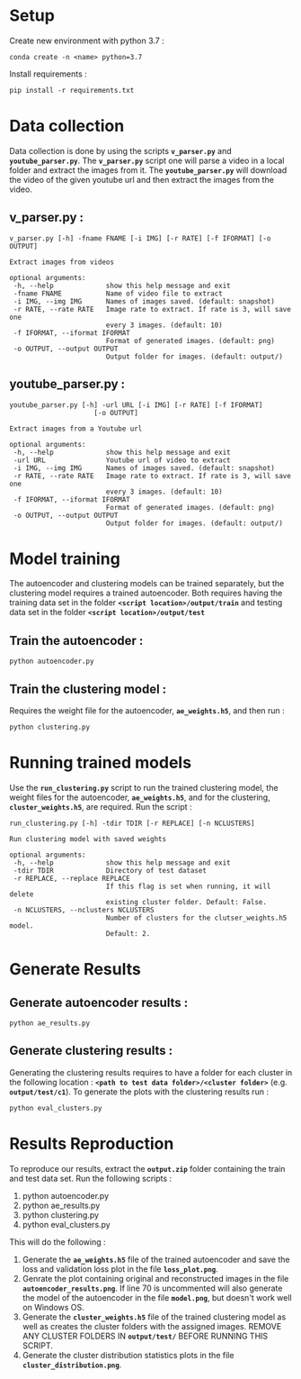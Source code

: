 # Setup

Create new environment with python 3.7 :
    
    conda create -n <name> python=3.7

Install requirements :
    
    pip install -r requirements.txt

# Data collection
Data collection is done by using the scripts **`v_parser.py`** and **`youtube_parser.py`**.
The **`v_parser.py`** script one will parse a video in a local folder and extract the images from it.
The **`youtube_parser.py`** will download the video of the given youtube url and then extract the images from the video.

## v_parser.py :

    v_parser.py [-h] -fname FNAME [-i IMG] [-r RATE] [-f IFORMAT] [-o OUTPUT]

    Extract images from videos

    optional arguments:
     -h, --help             show this help message and exit
     -fname FNAME           Name of video file to extract
     -i IMG, --img IMG      Names of images saved. (default: snapshot)
     -r RATE, --rate RATE   Image rate to extract. If rate is 3, will save one
                            every 3 images. (default: 10)
     -f IFORMAT, --iformat IFORMAT
                            Format of generated images. (default: png)
     -o OUTPUT, --output OUTPUT
                            Output folder for images. (default: output/)

## youtube_parser.py :

    youtube_parser.py [-h] -url URL [-i IMG] [-r RATE] [-f IFORMAT]
                         [-o OUTPUT]

    Extract images from a Youtube url

    optional arguments:
     -h, --help             show this help message and exit
     -url URL               Youtube url of video to extract
     -i IMG, --img IMG      Names of images saved. (default: snapshot)
     -r RATE, --rate RATE   Image rate to extract. If rate is 3, will save one
                            every 3 images. (default: 10)
     -f IFORMAT, --iformat IFORMAT
                            Format of generated images. (default: png)
     -o OUTPUT, --output OUTPUT
                            Output folder for images. (default: output/)

# Model training

The autoencoder and clustering models can be trained separately, but the clustering model requires a trained autoencoder.
Both requires having the training data set in the folder **`<script location>/output/train`** and testing data set in the folder **`<script location>/output/test`**

## Train the autoencoder :

    python autoencoder.py

## Train the clustering model :

Requires the weight file for the autoencoder, **`ae_weights.h5`**, and then run :

    python clustering.py

# Running trained models

Use the **`run_clustering.py`** script to run the trained clustering model, the weight files for the autoencoder, **`ae_weights.h5`**, and for the clustering, **`cluster_weights.h5`**, are required.
Run the script :

    run_clustering.py [-h] -tdir TDIR [-r REPLACE] [-n NCLUSTERS]

    Run clustering model with saved weights

    optional arguments:
     -h, --help             show this help message and exit
     -tdir TDIR             Directory of test dataset
     -r REPLACE, --replace REPLACE
                            If this flag is set when running, it will delete
                            existing cluster folder. Default: False.
     -n NCLUSTERS, --nclusters NCLUSTERS
                            Number of clusters for the clutser_weights.h5 model.
                            Default: 2.

# Generate Results

## Generate autoencoder results :

    python ae_results.py

## Generate clustering results :

Generating the clustering results requires to have a folder for each cluster in the following location : **`<path to test data folder>/<cluster folder>`** (e.g. **`output/test/c1`**).
To generate the plots with the clustering results run :

    python eval_clusters.py


# Results Reproduction

To reproduce our results, extract the **`output.zip`** folder containing the train and test data set. Run the following scripts :

1. python autoencoder.py
2. python ae_results.py
3. python clustering.py
4. python eval_clusters.py

This will do the following :

1. Generate the **`ae_weights.h5`** file of the trained autoencoder and save the loss and validation loss plot in the file **`loss_plot.png`**.
2. Genrate the plot containing original and reconstructed images in the file **`autoencoder_results.png`**. If line 70 is uncommented will also generate the model of the autoencoder in the file **`model.png`**, but doesn't work well on Windows OS.
3. Generate the **`cluster_weights.h5`** file of the trained clustering model as well as creates the cluster folders with the assigned images. REMOVE ANY CLUSTER FOLDERS IN **`output/test/`** BEFORE RUNNING THIS SCRIPT.
4. Generate the cluster distribution statistics plots in the file **`cluster_distribution.png`**.